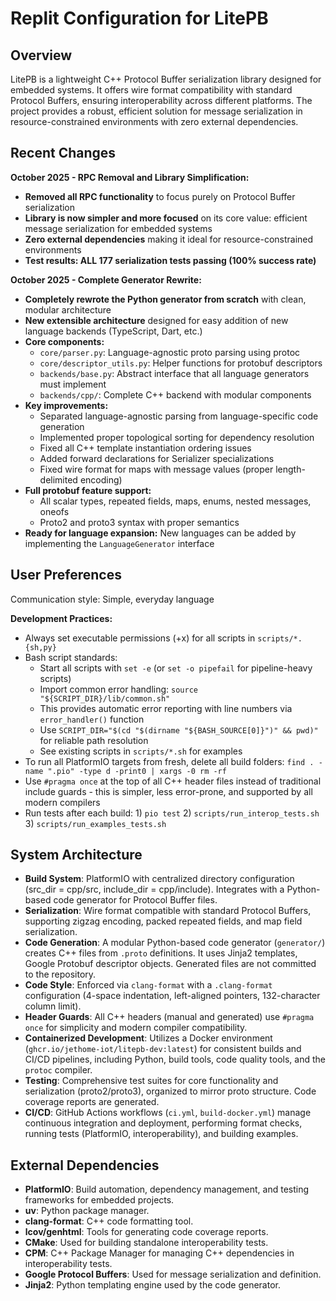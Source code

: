 # Replit Configuration for LitePB

## Overview
LitePB is a lightweight C++ Protocol Buffer serialization library designed for embedded systems. It offers wire format compatibility with standard Protocol Buffers, ensuring interoperability across different platforms. The project provides a robust, efficient solution for message serialization in resource-constrained environments with zero external dependencies.

## Recent Changes
**October 2025 - RPC Removal and Library Simplification:**
- **Removed all RPC functionality** to focus purely on Protocol Buffer serialization
- **Library is now simpler and more focused** on its core value: efficient message serialization for embedded systems
- **Zero external dependencies** making it ideal for resource-constrained environments
- **Test results: ALL 177 serialization tests passing (100% success rate)**

**October 2025 - Complete Generator Rewrite:**
- **Completely rewrote the Python generator from scratch** with clean, modular architecture
- **New extensible architecture** designed for easy addition of new language backends (TypeScript, Dart, etc.)
- **Core components:**
  - `core/parser.py`: Language-agnostic proto parsing using protoc
  - `core/descriptor_utils.py`: Helper functions for protobuf descriptors
  - `backends/base.py`: Abstract interface that all language generators must implement
  - `backends/cpp/`: Complete C++ backend with modular components
- **Key improvements:**
  - Separated language-agnostic parsing from language-specific code generation
  - Implemented proper topological sorting for dependency resolution
  - Fixed all C++ template instantiation ordering issues
  - Added forward declarations for Serializer specializations
  - Fixed wire format for maps with message values (proper length-delimited encoding)
- **Full protobuf feature support:**
  - All scalar types, repeated fields, maps, enums, nested messages, oneofs
  - Proto2 and proto3 syntax with proper semantics
- **Ready for language expansion:** New languages can be added by implementing the `LanguageGenerator` interface

## User Preferences
Communication style: Simple, everyday language

**Development Practices:**
- Always set executable permissions (+x) for all scripts in `scripts/*.{sh,py}`
- Bash script standards:
  - Start all scripts with `set -e` (or `set -o pipefail` for pipeline-heavy scripts)
  - Import common error handling: `source "${SCRIPT_DIR}/lib/common.sh"`
  - This provides automatic error reporting with line numbers via `error_handler()` function
  - Use `SCRIPT_DIR="$(cd "$(dirname "${BASH_SOURCE[0]}")" && pwd)"` for reliable path resolution
  - See existing scripts in `scripts/*.sh` for examples
- To run all PlatformIO targets from fresh, delete all build folders: `find . -name ".pio" -type d -print0 | xargs -0 rm -rf`
- Use `#pragma once` at the top of all C++ header files instead of traditional include guards - this is simpler, less error-prone, and supported by all modern compilers
- Run tests after each build: 1) `pio test` 2) `scripts/run_interop_tests.sh` 3) `scripts/run_examples_tests.sh`

## System Architecture
- **Build System**: PlatformIO with centralized directory configuration (src_dir = cpp/src, include_dir = cpp/include). Integrates with a Python-based code generator for Protocol Buffer files.
- **Serialization**: Wire format compatible with standard Protocol Buffers, supporting zigzag encoding, packed repeated fields, and map field serialization.
- **Code Generation**: A modular Python-based code generator (`generator/`) creates C++ files from `.proto` definitions. It uses Jinja2 templates, Google Protobuf descriptor objects. Generated files are not committed to the repository.
- **Code Style**: Enforced via `clang-format` with a `.clang-format` configuration (4-space indentation, left-aligned pointers, 132-character column limit).
- **Header Guards**: All C++ headers (manual and generated) use `#pragma once` for simplicity and modern compiler compatibility.
- **Containerized Development**: Utilizes a Docker environment (`ghcr.io/jethome-iot/litepb-dev:latest`) for consistent builds and CI/CD pipelines, including Python, build tools, code quality tools, and the `protoc` compiler.
- **Testing**: Comprehensive test suites for core functionality and serialization (proto2/proto3), organized to mirror proto structure. Code coverage reports are generated.
- **CI/CD**: GitHub Actions workflows (`ci.yml`, `build-docker.yml`) manage continuous integration and deployment, performing format checks, running tests (PlatformIO, interoperability), and building examples.

## External Dependencies
- **PlatformIO**: Build automation, dependency management, and testing frameworks for embedded projects.
- **uv**: Python package manager.
- **clang-format**: C++ code formatting tool.
- **lcov/genhtml**: Tools for generating code coverage reports.
- **CMake**: Used for building standalone interoperability tests.
- **CPM**: C++ Package Manager for managing C++ dependencies in interoperability tests.
- **Google Protocol Buffers**: Used for message serialization and definition.
- **Jinja2**: Python templating engine used by the code generator.